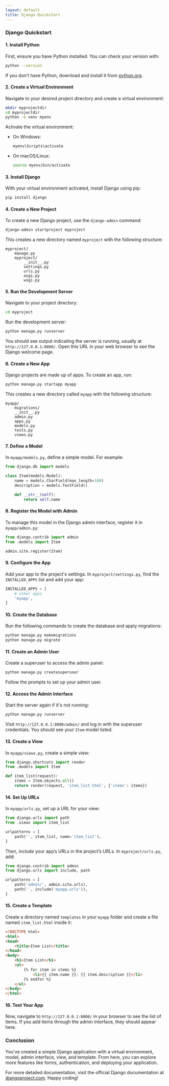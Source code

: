 ```yaml
---
layout: default
title: Django Quickstart
---
```


### Django Quickstart

#### 1. Install Python

First, ensure you have Python installed. You can check your version with:

```bash
python --version
```

If you don’t have Python, download and install it from [python.org](https://www.python.org/).

#### 2. Create a Virtual Environment

Navigate to your desired project directory and create a virtual environment:

```bash
mkdir myprojectdir
cd myprojectdir
python -m venv myenv
```

Activate the virtual environment:

- On Windows:

  ```bash
  myenv\Scripts\activate
  ```

- On macOS/Linux:

  ```bash
  source myenv/bin/activate
  ```

#### 3. Install Django

With your virtual environment activated, install Django using pip:

```bash
pip install django
```

#### 4. Create a New Project

To create a new Django project, use the `django-admin` command:

```bash
django-admin startproject myproject
```

This creates a new directory named `myproject` with the following structure:

```
myproject/
    manage.py
    myproject/
        __init__.py
        settings.py
        urls.py
        asgi.py
        wsgi.py
```

#### 5. Run the Development Server

Navigate to your project directory:

```bash
cd myproject
```

Run the development server:

```bash
python manage.py runserver
```

You should see output indicating the server is running, usually at `http://127.0.0.1:8000/`. Open this URL in your web browser to see the Django welcome page.

#### 6. Create a New App

Django projects are made up of apps. To create an app, run:

```bash
python manage.py startapp myapp
```

This creates a new directory called `myapp` with the following structure:

```
myapp/
    migrations/
    __init__.py
    admin.py
    apps.py
    models.py
    tests.py
    views.py
```

#### 7. Define a Model

In `myapp/models.py`, define a simple model. For example:

```python
from django.db import models

class Item(models.Model):
    name = models.CharField(max_length=100)
    description = models.TextField()

    def __str__(self):
        return self.name
```

#### 8. Register the Model with Admin

To manage this model in the Django admin interface, register it in `myapp/admin.py`:

```python
from django.contrib import admin
from .models import Item

admin.site.register(Item)
```

#### 9. Configure the App

Add your app to the project's settings. In `myproject/settings.py`, find the `INSTALLED_APPS` list and add your app:

```python
INSTALLED_APPS = [
    # other apps
    'myapp',
]
```

#### 10. Create the Database

Run the following commands to create the database and apply migrations:

```bash
python manage.py makemigrations
python manage.py migrate
```

#### 11. Create an Admin User

Create a superuser to access the admin panel:

```bash
python manage.py createsuperuser
```

Follow the prompts to set up your admin user.

#### 12. Access the Admin Interface

Start the server again if it's not running:

```bash
python manage.py runserver
```

Visit `http://127.0.0.1:8000/admin/` and log in with the superuser credentials. You should see your `Item` model listed.

#### 13. Create a View

In `myapp/views.py`, create a simple view:

```python
from django.shortcuts import render
from .models import Item

def item_list(request):
    items = Item.objects.all()
    return render(request, 'item_list.html', {'items': items})
```

#### 14. Set Up URLs

In `myapp/urls.py`, set up a URL for your view:

```python
from django.urls import path
from .views import item_list

urlpatterns = [
    path('', item_list, name='item_list'),
]
```

Then, include your app’s URLs in the project’s URLs. In `myproject/urls.py`, add:

```python
from django.contrib import admin
from django.urls import include, path

urlpatterns = [
    path('admin/', admin.site.urls),
    path('', include('myapp.urls')),
]
```

#### 15. Create a Template

Create a directory named `templates` in your `myapp` folder and create a file named `item_list.html` inside it:

```html
<!DOCTYPE html>
<html>
<head>
    <title>Item List</title>
</head>
<body>
    <h1>Item List</h1>
    <ul>
        {% for item in items %}
            <li>{{ item.name }}: {{ item.description }}</li>
        {% endfor %}
    </ul>
</body>
</html>
```

#### 16. Test Your App

Now, navigate to `http://127.0.0.1:8000/` in your browser to see the list of items. If you add items through the admin interface, they should appear here.

### Conclusion

You've created a simple Django application with a virtual environment, model, admin interface, view, and template. From here, you can explore more features like forms, authentication, and deploying your application.

For more detailed documentation, visit the official Django documentation at [djangoproject.com](https://www.djangoproject.com/). Happy coding!